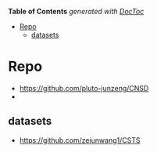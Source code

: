 <!-- START doctoc generated TOC please keep comment here to allow auto update -->
<!-- DON'T EDIT THIS SECTION, INSTEAD RE-RUN doctoc TO UPDATE -->
**Table of Contents**  *generated with [DocToc](https://github.com/thlorenz/doctoc)*

- [Repo](#repo)
  - [datasets](#datasets)

<!-- END doctoc generated TOC please keep comment here to allow auto update -->



# Repo
- https://github.com/pluto-junzeng/CNSD
- 

## datasets
- https://github.com/zejunwang1/CSTS

